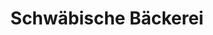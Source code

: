 ---
title: "Schwäbische Bäckerei"
url: /berlin/schwaebische-baeckerei-neue-bahnhofstrasse/
shop: Bäckerei
---
